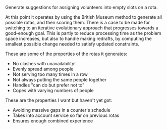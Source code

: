 
Generate suggestions for assigning volunteers into empty slots
on a rota.

At this point it operates by using the British Museum method to
generate all possible rotas, and then scoring them.  There is a
case to be made for switching to an iterative evolutionary
approach that progresses towards a good-enough goal.  This is
partly to reduce processing time as the problem space increases,
but also to handle making redrafts, by computing the smallest
possible change needed to satisfy updated constraints.

These are some of the properties of the rotas it generates:

* No clashes with unavailability!
* Evenly spread among people
* Not serving too many times in a row
* Not always putting the same people together
* Handles "can do but prefer not to"
* Copes with varying numbers of people

These are the properties I want but haven't yet got:

* Avoiding massive gaps in a counter's schedule
* Takes into account service so far on previous rotas
* Ensures enough combined experience

